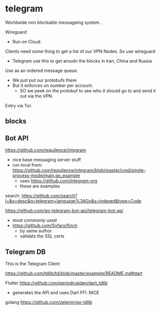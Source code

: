 # telegram 

Worldwide non blockable messageing system .

Wireguard
- Run on Cloud.

Clients need some thing to get a list of our VPN Nodes. So use wireguard
- Telegram use this to get aroudn the blocks in Iran, China and Russia

Use as an ordered message queue.
- We just put our protobufs there 
- But it enforces on number per account.
	- SO we peek on the protobuf to see who it should go to and send it out via the VPN.

Entry via Tor.

## blocks



## Bot API

https://github.com/requilence/integram
- nice base messaging server stuff
- run local from: https://github.com/requilence/integram/blob/master/cmd/single-process-mode/main.go_example
	- uses https://github.com/integram-org
	- these are examples

search: https://github.com/search?l=&o=desc&q=telegram+language%3AGo&s=indexed&type=Code

https://github.com/go-telegram-bot-api/telegram-bot-api

- most commonly used
- https://github.com/Syfaro/finch
	- by same author
	- validats the SSL certs



## Telegram DB

This is the Telegram Client

https://github.com/tdlib/td/blob/master/example/README.md#dart

Flutter
https://github.com/periodicaidan/dart_tdlib
- generates the API and uses Dart FFI. NICE

golang
https://github.com/zelenin/go-tdlib
